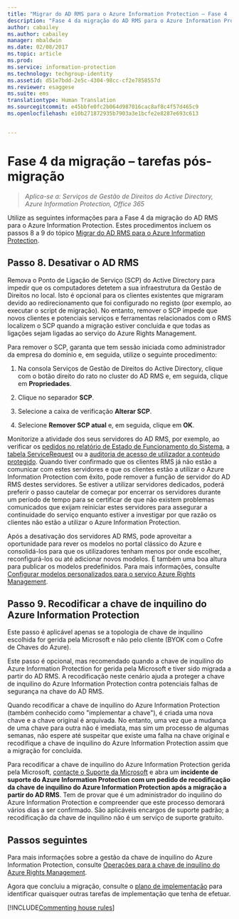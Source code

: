 ```yaml
---
title: "Migrar do AD RMS para o Azure Information Protection – Fase 4 | Azure Information Protection"
description: "Fase 4 da migração do AD RMS para o Azure Information Protection, abrangendo os passos 8 a 9 de Migrar do AD RMS para o Azure Information Protection."
author: cabailey
ms.author: cabailey
manager: mbaldwin
ms.date: 02/08/2017
ms.topic: article
ms.prod: 
ms.service: information-protection
ms.technology: techgroup-identity
ms.assetid: d51e7bdd-2e5c-4304-98cc-cf2e7858557d
ms.reviewer: esaggese
ms.suite: ems
translationtype: Human Translation
ms.sourcegitcommit: e45bbfe0fc2b064d987016cac8af8c4f57d465c9
ms.openlocfilehash: e10b271872935b7903a3e1bcfe2e8287e693c613


---
```


# <a name="migration-phase-4---post-migration-tasks"></a>Fase 4 da migração – tarefas pós-migração

>*Aplica-se a: Serviços de Gestão de Direitos do Active Directory, Azure Information Protection, Office 365*


Utilize as seguintes informações para a Fase 4 da migração do AD RMS para o Azure Information Protection. Estes procedimentos incluem os passos 8 a 9 do tópico [Migrar do AD RMS para o Azure Information Protection](migrate-from-ad-rms-to-azure-rms.md).


## <a name="step-8-decommission-ad-rms"></a>Passo 8. Desativar o AD RMS

Remova o Ponto de Ligação de Serviço (SCP) do Active Directory para impedir que os computadores detetem a sua infraestrutura da Gestão de Direitos no local. Isto é opcional para os clientes existentes que migraram devido ao redirecionamento que foi configurado no registo (por exemplo, ao executar o script de migração). No entanto, remover o SCP impede que novos clientes e potenciais serviços e ferramentas relacionados com o RMS localizem o SCP quando a migração estiver concluída e que todas as ligações sejam ligadas ao serviço do Azure Rights Management. 

Para remover o SCP, garanta que tem sessão iniciada como administrador da empresa do domínio e, em seguida, utilize o seguinte procedimento:

1. Na consola Serviços de Gestão de Direitos do Active Directory, clique com o botão direito do rato no cluster do AD RMS e, em seguida, clique em **Propriedades**.

2. Clique no separador **SCP**.

3. Selecione a caixa de verificação **Alterar SCP**.

4. Selecione **Remover SCP atual** e, em seguida, clique em **OK**.

Monitorize a atividade dos seus servidores do AD RMS, por exemplo, ao verificar os [pedidos no relatório de Estado de Funcionamento do Sistema](https://technet.microsoft.com/library/ee221012%28v=ws.10%29.aspx), a [tabela ServiceRequest](http://technet.microsoft.com/library/dd772686%28v=ws.10%29.aspx) ou a [auditoria de acesso de utilizador a conteúdo protegido](http://social.technet.microsoft.com/wiki/contents/articles/3440.ad-rms-frequently-asked-questions-faq.aspx). Quando tiver confirmado que os clientes RMS já não estão a comunicar com estes servidores e que os clientes estão a utilizar o Azure Information Protection com êxito, pode remover a função de servidor do AD RMS destes servidores. Se estiver a utilizar servidores dedicados, poderá preferir o passo cautelar de começar por encerrar os servidores durante um período de tempo para se certificar de que não existem problemas comunicados que exijam reiniciar estes servidores para assegurar a continuidade do serviço enquanto estiver a investigar por que razão os clientes não estão a utilizar o Azure Information Protection.

Após a desativação dos servidores AD RMS, pode aproveitar a oportunidade para rever os modelos no portal clássico do Azure e consolidá-los para que os utilizadores tenham menos por onde escolher, reconfigurá-los ou até adicionar novos modelos. É também uma boa altura para publicar os modelos predefinidos. Para mais informações, consulte [Configurar modelos personalizados para o serviço Azure Rights Management](../deploy-use/configure-custom-templates.md).

## <a name="step-9-re-key-your-azure-information-protection-tenant-key"></a>Passo 9. Recodificar a chave de inquilino do Azure Information Protection
Este passo é aplicável apenas se a topologia de chave de inquilino escolhida for gerida pela Microsoft e não pelo cliente (BYOK com o Cofre de Chaves do Azure).

Este passo é opcional, mas recomendado quando a chave de inquilino do Azure Information Protection for gerida pela Microsoft e tiver sido migrada a partir do AD RMS. A recodificação neste cenário ajuda a proteger a chave de inquilino do Azure Information Protection contra potenciais falhas de segurança na chave do AD RMS.

Quando recodificar a chave de inquilino do Azure Information Protection (também conhecido como "implementar a chave"), é criada uma nova chave e a chave original é arquivada. No entanto, uma vez que a mudança de uma chave para outra não é imediata, mas sim um processo de algumas semanas, não espere até suspeitar que existe uma falha na chave original e recodifique a chave de inquilino do Azure Information Protection assim que a migração for concluída.

Para recodificar a chave de inquilino do Azure Information Protection gerida pela Microsoft, [contacte o Suporte da Microsoft](../get-started/information-support.md#to-contact-microsoft-support) e abra um **incidente de suporte do Azure Information Protection com um pedido de recodificação da chave de inquilino do Azure Information Protection após a migração a partir do AD RMS**. Tem de provar que é um administrador do inquilino do Azure Information Protection e compreender que este processo demorará vários dias a ser confirmado. São aplicáveis encargos de suporte padrão; a recodificação da chave de inquilino não é um serviço de suporte gratuito.


## <a name="next-steps"></a>Passos seguintes

Para mais informações sobre a gestão da chave de inquilino do Azure Information Protection, consulte [Operações para a chave de inquilino do Azure Rights Management](../deploy-use/operations-tenant-key.md).

Agora que concluiu a migração, consulte o [plano de implementação](deployment-roadmap.md) para identificar quaisquer outras tarefas de implementação que tenha de efetuar.

[!INCLUDE[Commenting house rules](../includes/houserules.md)]



<!--HONumber=Feb17_HO2-->


